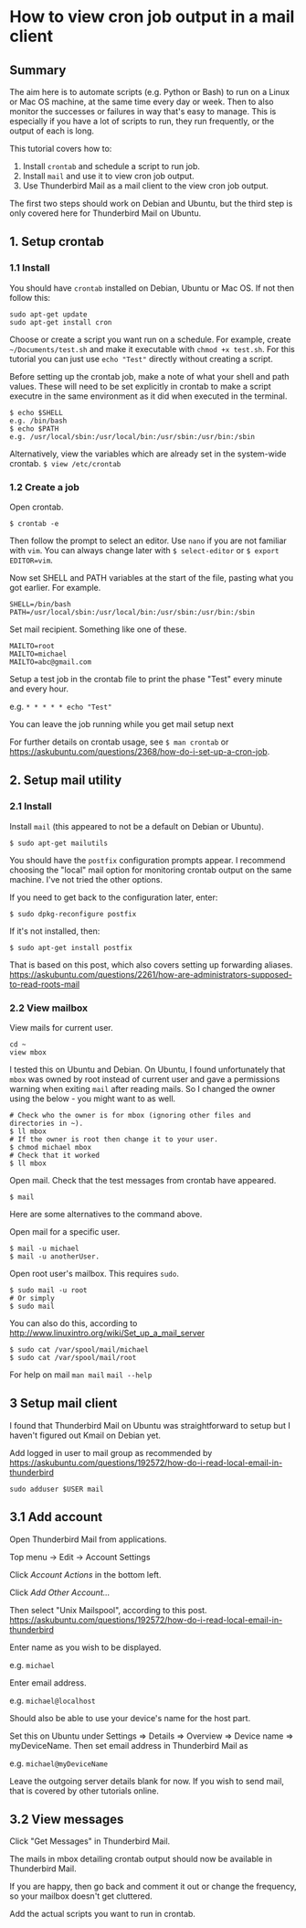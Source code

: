 # How to view cron job output in a mail client

## Summary

The aim here is to automate scripts (e.g. Python or Bash) to run on a Linux or Mac OS machine, at the same time every day or week. Then to also monitor the successes or failures in way that's easy to manage. This is especially if you have a lot of scripts to run, they run frequently, or the output of each is long.

This tutorial covers how to:
1. Install `crontab` and schedule a script to run job.
2. Install `mail` and use it to view cron job output.
3. Use Thunderbird Mail as a mail client to the view cron job output.

The first two steps should work on Debian and Ubuntu, but the third step is only covered here for Thunderbird Mail on Ubuntu. 


## 1. Setup crontab

### 1.1 Install

You should have `crontab` installed on Debian, Ubuntu or Mac OS. If not then follow this:
```
sudo apt-get update
sudo apt-get install cron
```
Choose or create a script you want run on a schedule. For example, create  `~/Documents/test.sh` and make it executable with `chmod +x test.sh`. For this tutorial you can just use `echo "Test"` directly without creating a script.

Before setting up the crontab job, make a note of what your shell and path values. These will need to be set explicitly in crontab to make a script executre in the same environment as it did when executed in the terminal.
```
$ echo $SHELL
e.g. /bin/bash
$ echo $PATH
e.g. /usr/local/sbin:/usr/local/bin:/usr/sbin:/usr/bin:/sbin
```
Alternatively, view the variables which are already set in the system-wide crontab.
`$ view /etc/crontab`

### 1.2 Create a job

Open crontab.
```
$ crontab -e
```
Then follow the prompt to select an editor. Use `nano` if you are not familiar with `vim`. You can always change later with `$ select-editor` or `$ export EDITOR=vim`.


Now set SHELL and PATH variables at the start of the file, pasting what you got earlier. For example.
```
SHELL=/bin/bash
PATH=/usr/local/sbin:/usr/local/bin:/usr/sbin:/usr/bin:/sbin
```


Set mail recipient. Something like one of these.
```
MAILTO=root
MAILTO=michael
MAILTO=abc@gmail.com
```

Setup a test job in the crontab file to print the phase "Test" every minute and every hour.

e.g. `* * * * * echo "Test"`

You can leave the job running while you get mail setup next

For further details on crontab usage, see `$ man crontab` or https://askubuntu.com/questions/2368/how-do-i-set-up-a-cron-job.


## 2. Setup mail utility


### 2.1 Install

Install `mail` (this appeared to not be a default on Debian or Ubuntu).
```
$ sudo apt-get mailutils
```

You should have the `postfix` configuration prompts appear. I recommend choosing the "local" mail option for monitoring crontab output on the same machine. I've not tried the other options.

If you need to get back to the configuration later, enter:
```
$ sudo dpkg-reconfigure postfix
```
If it's not installed, then:
```
$ sudo apt-get install postfix
```

That is based on this post, which also covers setting up forwarding aliases. https://askubuntu.com/questions/2261/how-are-administrators-supposed-to-read-roots-mail


### 2.2 View mailbox

View mails for current user.
```
cd ~
view mbox
```
I tested this on Ubuntu and Debian. On Ubuntu, I found unfortunately that `mbox` was owned by root instead of current user and gave a permissions warning when exiting `mail` after reading mails. So I changed the owner using the below - you might want to as well.
```
# Check who the owner is for mbox (ignoring other files and directories in ~).
$ ll mbox 
# If the owner is root then change it to your user.
$ chmod michael mbox
# Check that it worked
$ ll mbox
```

Open mail. Check that the test messages from crontab have appeared.
```
$ mail
```

Here are some alternatives to the command above.

Open mail for a specific user.
```
$ mail -u michael
$ mail -u anotherUser.
```
Open root user's mailbox. This requires `sudo`.
```
$ sudo mail -u root
# Or simply
$ sudo mail
```

You can also do this, according to http://www.linuxintro.org/wiki/Set_up_a_mail_server
```
$ sudo cat /var/spool/mail/michael
$ sudo cat /var/spool/mail/root
```


For help on mail
`man mail`
`mail --help`


## 3 Setup mail client

I found that Thunderbird Mail on Ubuntu was straightforward to setup but I haven't figured out Kmail on Debian yet.

Add logged in user to mail group as recommended by https://askubuntu.com/questions/192572/how-do-i-read-local-email-in-thunderbird
```
sudo adduser $USER mail
```

## 3.1 Add account

Open Thunderbird Mail from applications.

Top menu -> Edit -> Account Settings

Click _Account Actions_ in the bottom left.

Click _Add Other Account..._

Then select "Unix Mailspool", according to this post. https://askubuntu.com/questions/192572/how-do-i-read-local-email-in-thunderbird

Enter name as you wish to be displayed. 

e.g. `michael`

Enter email address.

e.g. `michael@localhost`

Should also be able to use your device's name for the host part. 

Set this on Ubuntu under Settings => Details => Overview => Device name => myDeviceName. Then set email address in Thunderbird Mail as 

e.g. `michael@myDeviceName`

Leave the outgoing server details blank for now. If you wish to send mail, that is covered by other tutorials online.

## 3.2 View messages
Click "Get Messages" in Thunderbird Mail.

The mails in mbox detailing crontab output should now be available in Thunderbird Mail.

If you are happy, then go back and comment it out or change the frequency, so your mailbox doesn't get cluttered.

Add the actual scripts you want to run in crontab.

